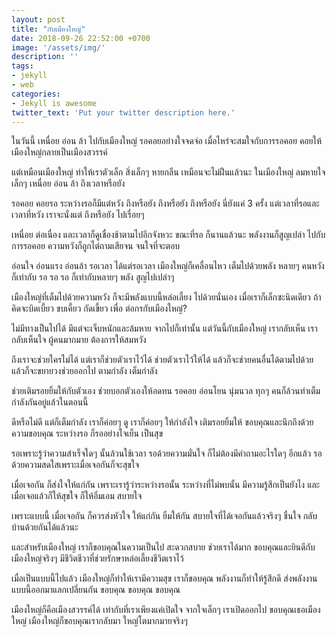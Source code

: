 ```yaml
---
layout: post
title: "กับเมืองใหญ่"
date: 2018-09-26 22:52:00 +0700
image: '/assets/img/'
description: ''
tags:
- jekyll
- web
categories:
- Jekyll is awesome
twitter_text: 'Put your twitter description here.'
---
```

ในวันนี้ เหนื่อย อ่อน ล้า ไปกับเมืองใหญ่ รอคอยอย่างใจจดจ่อ เมื่อไหร่จะสมใจกับการรอคอย คอยให้เมืองใหญ่กลายเป็นเมืองสวรรค์

แต่เหมือนเมืองใหญ่ ทำให้เราตัวเล็ก สิ่งเล็กๆ หายกลืน เหมือนจะไม่ฝืนแล้วนะ ในเมืองใหญ่ ลมหายใจเล็กๆ เหนื่อย อ่อน ล้า ถึงเวลาหรือยัง

รอคอย คอยรอ ระหว่างรอก็มีแต่หวัง ถึงหรือยัง ถึงหรือยัง ถึงหรือยัง นี่ยังแค่ 3 ครั้ง แต่เวลาที่รอและเวลาที่หวัง เราจะนั่งแต่ ถึงหรือยัง ไปเรื่อยๆ

เหนื่อย ต่อเนื่อง และเวลาก็ดูเชื่องช้าตามไปอีกจังหวะ ขณะที่รอ ก็นานแล้วนะ พลังงานก็สูญเปล่า ไปกับการรอคอย ความหวังก็ถูกไต่ถามเสียจน จนใจที่จะตอบ

อ่อนใจ อ่อนแรง อ่อนล้า รอเวลา ได้แต่รอเวลา เมืองใหญ่ก็เคลื่อนไหว เต็มไปด้วยพลัง หลายๆ คนหวัง ก็เท่ากับ รอ รอ รอ ก็เท่ากับหลายๆ พลัง สูญไปเปล่าๆ

เมืองใหญ่ที่เต็มไปด้วยความหวัง ก็จะมีพลังแบบนี้หล่อเลี้ยง ไปด้วยนั่นเอง เมื่อเราก็เล็กซะนิดเดียว ถ้าคิดจะบิดเบี้ยว ขบเคี้ยว กัดเขี้ยว เพื่อ ต่อกรกับเมืองใหญ่?

ไม่มีทางเป็นไปได้ มีแต่จะเจ็บหนักและล้มหาย จากไปก็เท่านั้น แต่วันนี้กับเมืองใหญ่ เรากลับเห็น เรากลับเห็นใจ ผู้คนมากมาย ต้องการให้สมหวัง

ถึงเราจะช่วยใครไม่ได้ แต่เราก็ช่วยตัวเราไว้ได้ ช่วยตัวเราไว้ให้ได้ แล้วก็จะช่วยคนอื่นได้ตามไปด้วย แล้วก็จะขยายวงช่วยออกไป ตามกำลัง เต็มกำลัง

ช่วยเติมรอยยิ้มให้กับตัวเอง ช่วยบอกตัวเองให้อดทน รอคอย อ่อนโยน นุ่มนวล ทุกๆ คนก็ล้วนทำเต็มกำลังกันอยู่แล้วในตอนนี้

ดีหรือไม่ดี แต่ก็เต็มกำลัง เราก็ค่อยๆ ดู เราก็ค่อยๆ ให้กำลังใจ เติมรอยยิ้มให้ ขอบคุณและนึกถึงด้วยความขอบคุณ ระหว่างรอ ก็รออย่างใจเย็น เป็นสุข

รอเพราะรู้ว่าความสำเร็จใดๆ  นั้นล้วนใช้เวลา รอด้วยความมั่นใจ ก็ไม่ต้องมีคำถามอะไรใดๆ อีกแล้ว รอด้วยความสดใสเพราะเมื่อเจอกันก็จะสุขใจ

เมื่อเจอกัน ก็ส่งใจให้แก่กัน เพราะเรารู้ว่าระหว่างรอนั้น ระหว่างที่ไม่พบนั้น มีความรู้สึกเป็นยังไง และเมื่อเจอแล้วก็ให้สุขใจ ก็ให้อิ่มเอม สบายใจ

เพราะแบบนี้ เมื่อเจอกัน ก็ควรส่งหัวใจ ให้แก่กัน ยิ้มให้กัน สบายใจที่ได้เจอกันแล้วจริงๆ ชื่นใจ กลับบ้านด้วยกันได้แล้วนะ

และสำหรับเมืองใหญ่ เราก็ขอบคุณในความเป็นไป สะดวกสบาย ช่วยเราได้มาก ขอบคุณและยินดีกับเมืองใหญ่จริงๆ มีชีวิตชีวาที่ช่วยรักษาหล่อเลี้ยงชีวิตเราไว้

เมื่อเป็นแบบนี้ไปแล้ว เมืองใหญ่ก็ทำให้เรามีความสุข เราก็ขอบคุณ พลังงานก็ทำให้รู้สึกดี ส่งพลังงานแบบนี้ออกมาแลกเปลี่ยนกัน ขอบคุณ ขอบคุณ ขอบคุณ

เมืองใหญ่ก็คือเมืองสวรรค์ได้ เท่ากับที่เราเพียงแค่เปิดใจ จากใจเล็กๆ เราเปิดออกไป ขอบคุณเธอเมืองใหญ่ เมืองใหญ่ก็ขอบคุณเรากลับมา ใหญ่โตมากมายจริงๆ
